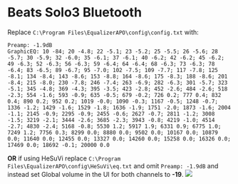 # Beats Solo3 Bluetooth
Replace `C:\Program Files\EqualizerAPO\config\config.txt` with:
```
Preamp: -1.9dB
GraphicEQ: 10 -84; 20 -4.8; 22 -5.1; 23 -5.2; 25 -5.5; 26 -5.6; 28 -5.7; 30 -5.9; 32 -6.0; 35 -6.1; 37 -6.1; 40 -6.2; 42 -6.2; 45 -6.2; 49 -6.3; 52 -6.3; 56 -6.3; 59 -6.4; 64 -6.4; 68 -6.3; 73 -6.3; 78 -6.4; 83 -6.5; 89 -6.7; 95 -7.0; 102 -7.5; 109 -7.7; 117 -7.8; 125 -8.1; 134 -8.4; 143 -8.6; 153 -8.8; 164 -8.6; 175 -8.3; 188 -8.6; 201 -8.4; 215 -8.0; 230 -7.8; 246 -7.4; 263 -6.9; 282 -6.3; 301 -5.7; 323 -5.1; 345 -4.8; 369 -4.3; 395 -3.5; 423 -2.8; 452 -2.6; 484 -2.6; 518 -2.3; 554 -1.6; 593 -0.9; 635 -0.5; 679 -0.2; 726 0.2; 777 0.4; 832 0.4; 890 0.2; 952 0.2; 1019 -0.0; 1090 -0.3; 1167 -0.5; 1248 -0.7; 1336 -1.2; 1429 -1.6; 1529 -1.8; 1636 -1.9; 1751 -2.0; 1873 -1.6; 2004 -1.1; 2145 -0.9; 2295 -0.9; 2455 -0.6; 2627 -0.7; 2811 -1.2; 3008 -1.5; 3219 -2.1; 3444 -2.6; 3685 -2.3; 3943 -0.8; 4219 -1.0; 4514 -2.7; 4830 -2.4; 5168 -0.8; 5530 1.2; 5917 1.9; 6331 0.9; 6775 1.0; 7249 1.2; 7756 0.3; 8299 0.0; 8880 0.0; 9502 0.0; 10167 0.0; 10879 0.0; 11640 0.0; 12455 0.0; 13327 0.0; 14260 0.0; 15258 0.0; 16326 0.0; 17469 0.0; 18692 -0.1; 20000 0.0
```
**OR** if using HeSuVi replace `C:\Program Files\EqualizerAPO\config\HeSuVi\eq.txt` and omit `Preamp: -1.9dB` and instead set Global volume in the UI for both channels to **-19**.
![](https://raw.githubusercontent.com/jaakkopasanen/AutoEq/master/results/SBAF-Serious/innerfidelity/onear/Beats%20Solo3%20Bluetooth/Beats%20Solo3%20Bluetooth.png)
